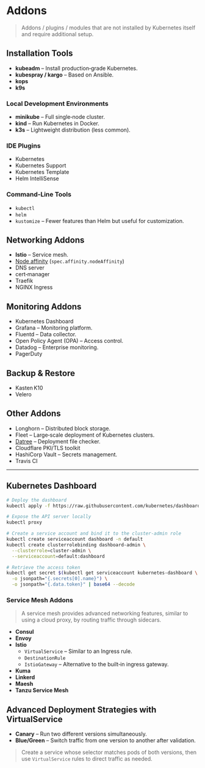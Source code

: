 # Addons

> Addons / plugins / modules that are not installed by Kubernetes itself and require additional setup.

## Installation Tools

- **kubeadm** – Install production‑grade Kubernetes.
- **kubespray / kargo** – Based on Ansible.
- **kops**
- **k9s**

### Local Development Environments

- **minikube** – Full single‑node cluster.
- **kind** – Run Kubernetes in Docker.
- **k3s** – Lightweight distribution (less common).

### IDE Plugins

- Kubernetes
- Kubernetes Support
- Kubernetes Template
- Helm IntelliSense

### Command‑Line Tools

- `kubectl`
- `helm`
- `kustomize` – Fewer features than Helm but useful for customization.

## Networking Addons

- **Istio** – Service mesh.
- [Node affinity](https://kubernetes.io/docs/reference/scheduling/config/) (`spec.affinity.nodeAffinity`)
- DNS server
- cert‑manager
- Traefik
- NGINX Ingress

## Monitoring Addons

- Kubernetes Dashboard
- Grafana – Monitoring platform.
- Fluentd – Data collector.
- Open Policy Agent (OPA) – Access control.
- Datadog – Enterprise monitoring.
- PagerDuty

## Backup & Restore

- Kasten K10
- Velero

## Other Addons

- Longhorn – Distributed block storage.
- Fleet – Large‑scale deployment of Kubernetes clusters.
- [Datree](https://www.datree.io/) – Deployment file checker.
- Cloudflare PKI/TLS toolkit
- HashiCorp Vault – Secrets management.
- Travis CI

---

## Kubernetes Dashboard

```bash
# Deploy the dashboard
kubectl apply -f https://raw.githubusercontent.com/kubernetes/dashboard/v2.5.0/aio/deploy/recommended.yaml

# Expose the API server locally
kubectl proxy

# Create a service account and bind it to the cluster‑admin role
kubectl create serviceaccount dashboard -n default
kubectl create clusterrolebinding dashboard-admin \
  --clusterrole=cluster-admin \
  --serviceaccount=default:dashboard

# Retrieve the access token
kubectl get secret $(kubectl get serviceaccount kubernetes-dashboard \
  -o jsonpath="{.secrets[0].name}") \
  -o jsonpath="{.data.token}" | base64 --decode
```

### Service Mesh Addons

> A service mesh provides advanced networking features, similar to using a cloud proxy, by routing traffic through sidecars.

- **Consul**
- **Envoy**
- **Istio**  
  - `VirtualService` – Similar to an Ingress rule.  
  - `DestinationRule`  
  - `IstioGateway` – Alternative to the built‑in ingress gateway.
- **Kuma**
- **Linkerd**
- **Maesh**
- **Tanzu Service Mesh**

## Advanced Deployment Strategies with VirtualService

- **Canary** – Run two different versions simultaneously.  
- **Blue/Green** – Switch traffic from one version to another after validation.

> Create a service whose selector matches pods of both versions, then use `VirtualService` rules to direct traffic as needed.
